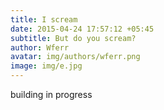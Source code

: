 ```yaml
---
title: I scream
date: 2015-04-24 17:57:12 +05:45
subtitle: But do you scream?
author: Wferr
avatar: img/authors/wferr.png
image: img/e.jpg
---
```


building in progress
